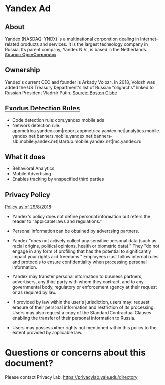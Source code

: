 # Yandex Ad

## About

Yandex (NASDAQ: YNDX) is a multinational corporation dealing in Internet-related products and services.  It is the largest technology company in Russia. Its parent company, Yandex N.V., is based in the Netherlands.  [Source: OpenCorporates](https://opencorporates.com/companies/nl/27265167)  

## Ownership

Yandex's current CEO and founder is Arkady Volozh. In 2018, Volozh was added the US Treasury Department's list of Russian "oligarchs" linked to Russian President Vladmir Putin. [Source: Boston Globe](https://www.bostonglobe.com/news/world/2018/01/30/releases-putin-list-russian-politicians-oligarchs/PUw8A93TCiXGMMOMNSKTUI/story.html) 

## [Exodus Detection Rules](https://exodus-privacy.eu.org)

* Code detection rule: com.yandex.mobile.ads
* Network detection rule: appmetrica.yandex.com|report.appmetrica.yandex.net|analytics.mobile.yandex.net|banners.mobile.yandex.net|banners-slb.mobile.yandex.net|startup.mobile.yandex.net|mc.yandex.ru

## What it does

* Behavioral Analytics
* Mobile Advertising
* Enables tracking by unspecified third parties

## Privacy Policy

[Policy as of 29/8/2018](https://yandex.ru/legal/confidential/):

* Yandex's policy does not define personal information but refers the reader to "applicable laws and regulations." 

* Personal information can be obtained by advertising partners.  

* Yandex "does not actively collect any sensitive personal data (such as racial origins, political opinions, health or biometric data)."  They "do not engage in any form of profiling that has the potential to significantly impact your rights and freedoms."  Employees must follow internal rules and protocols to ensure confidentiality when processing personal information.  

* Yandex may transfer personal information to business partners, advertisers, any third party with whom they contract, and to any governmental body, regulatory or enforcement agency at their request or as required by law.   

* If provided by law within the user's jurisdiction, users may: request erasure of their personal information and restriction of its processing.  Users may also request a copy of the Standard Contractual Clauses enabling the transfer of their personal information to Russia.  

* Users may possess other rights not mentioned within this policy to the extent provided by applicable law.  


# Questions or concerns about this document?
Please contact Privacy Lab: https://privacylab.yale.edu/directory
